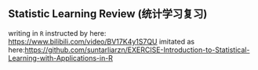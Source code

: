 ## Statistic Learning Review (统计学习复习)

writing in `R`
instructed by here: https://www.bilibili.com/video/BV17K4y1S7QU
imitated as here:https://github.com/suntarliarzn/EXERCISE-Introduction-to-Statistical-Learning-with-Applications-in-R